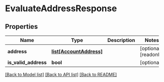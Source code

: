 # EvaluateAddressResponse


## Properties
Name | Type | Description | Notes
------------ | ------------- | ------------- | -------------
**address** | [**list[AccountAddress]**](AccountAddress.md) |  | [optional] [readonly] 
**is_valid_address** | **bool** |  | [optional] 

[[Back to Model list]](../README.md#documentation-for-models) [[Back to API list]](../README.md#documentation-for-api-endpoints) [[Back to README]](../README.md)


